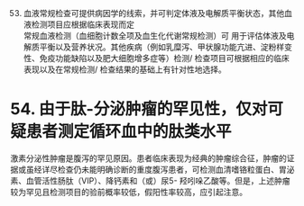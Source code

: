 53. 血液常规检查可提供病因学的线索，并可判定体液及电解质平衡状态，其他血液检测项目应根据临床表现而定  
常规血液检测（血细胞计数全项及血生化代谢常规检测）可 用于评估体液及电解质平衡以及营养状况。其他疾病（例如乳糜泻、甲状腺功能亢进、淀粉样变性、免疫功能缺陷以及肥大细胞增多症等）检测/ 检查项目可根据相应的临床表现以及在常规检测/ 检查结果的基础上有针对性地选择。  
# 54. 由于肽-分泌肿瘤的罕见性，仅对可疑患者测定循环血中的肽类水平  
激素分泌性肿瘤是腹泻的罕见原因。患者临床表现为经典的肿瘤综合征，肿瘤的证据或虽经详尽检查仍未能明确诊断的重度腹泻患者，可检测血清嗜铬粒蛋白、胃泌素、血管活性肠肽（VIP）、降钙素和（或）尿5- 羟吲哚乙酸等。但是，上述肿瘤较为罕见且检测项目的验前概率较低，假阳性率较高，应引起注意。  